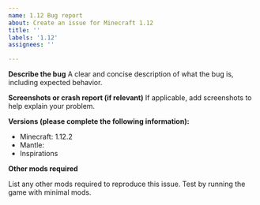 ```yaml
---
name: 1.12 Bug report
about: Create an issue for Minecraft 1.12
title: ''
labels: '1.12'
assignees: ''

---
```


**Describe the bug**
A clear and concise description of what the bug is, including expected behavior.

**Screenshots or crash report (if relevant)**
If applicable, add screenshots to help explain your problem.

**Versions (please complete the following information):**
 - Minecraft: 1.12.2
 - Mantle: 
 - Inspirations 

**Other mods required**

List any other mods required to reproduce this issue. Test by running the game with minimal mods.
